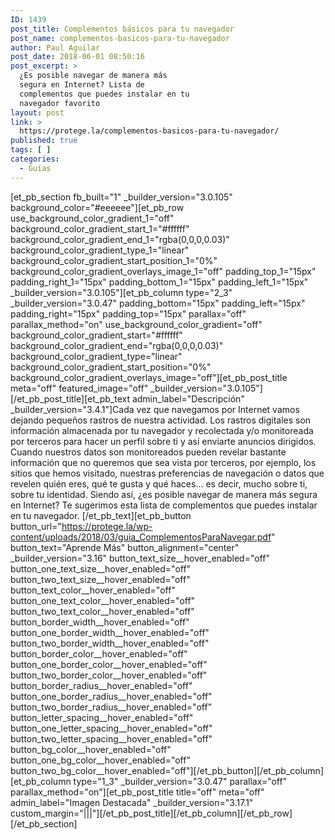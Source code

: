 ```yaml
---
ID: 1439
post_title: Complementos básicos para tu navegador
post_name: complementos-basicos-para-tu-navegador
author: Paul Aguilar
post_date: 2018-06-01 08:50:16
post_excerpt: >
  ¿Es posible navegar de manera más
  segura en Internet? Lista de
  complementos que puedes instalar en tu
  navegador favorito
layout: post
link: >
  https://protege.la/complementos-basicos-para-tu-navegador/
published: true
tags: [ ]
categories:
  - Guías
---
```

[et_pb_section fb_built="1" \_builder\_version="3.0.105" background_color="#eeeeee"][et_pb_row use_background_color_gradient_1="off" background_color_gradient_start_1="#ffffff" background_color_gradient_end_1="rgba(0,0,0,0.03)" background_color_gradient_type_1="linear" background_color_gradient_start_position_1="0%" background_color_gradient_overlays_image_1="off" padding_top_1="15px" padding_right_1="15px" padding_bottom_1="15px" padding_left_1="15px" \_builder\_version="3.0.105"][et_pb_column type="2_3" \_builder\_version="3.0.47" padding_bottom="15px" padding_left="15px" padding_right="15px" padding_top="15px" parallax="off" parallax_method="on" use_background_color_gradient="off" background_color_gradient_start="#ffffff" background_color_gradient_end="rgba(0,0,0,0.03)" background_color_gradient_type="linear" background_color_gradient_start_position="0%" background_color_gradient_overlays_image="off"][et_pb_post_title meta="off" featured_image="off" \_builder\_version="3.0.105"][/et_pb_post_title][et_pb_text admin_label="Descripción" \_builder\_version="3.4.1"]Cada vez que navegamos por Internet vamos dejando pequeños rastros de nuestra actividad. Los rastros digitales son información almacenada por tu navegador y recolectada y/o monitoreada por terceros para hacer un perfil sobre ti y así enviarte anuncios dirigidos. Cuando nuestros datos son monitoreados pueden revelar bastante información que no queremos que sea vista por terceros, por ejemplo, los sitios que hemos visitado, nuestras preferencias de navegación o datos que revelen quién eres, qué te gusta y qué haces... es decir, mucho sobre ti, sobre tu identidad. Siendo así, ¿es posible navegar de manera más segura en Internet? Te sugerimos esta lista de complementos que puedes instalar en tu navegador. [/et_pb_text][et_pb_button button_url="https://protege.la/wp-content/uploads/2018/03/guia_ComplementosParaNavegar.pdf" button_text="Aprende Más" button_alignment="center" \_builder\_version="3.16" button_text_size\_\_hover_enabled="off" button_one_text_size\_\_hover_enabled="off" button_two_text_size\_\_hover_enabled="off" button_text_color\_\_hover_enabled="off" button_one_text_color\_\_hover_enabled="off" button_two_text_color\_\_hover_enabled="off" button_border_width\_\_hover_enabled="off" button_one_border_width\_\_hover_enabled="off" button_two_border_width\_\_hover_enabled="off" button_border_color\_\_hover_enabled="off" button_one_border_color\_\_hover_enabled="off" button_two_border_color\_\_hover_enabled="off" button_border_radius\_\_hover_enabled="off" button_one_border_radius\_\_hover_enabled="off" button_two_border_radius\_\_hover_enabled="off" button_letter_spacing\_\_hover_enabled="off" button_one_letter_spacing\_\_hover_enabled="off" button_two_letter_spacing\_\_hover_enabled="off" button_bg_color\_\_hover_enabled="off" button_one_bg_color\_\_hover_enabled="off" button_two_bg_color__hover_enabled="off"][/et_pb_button][/et_pb_column][et_pb_column type="1_3" \_builder\_version="3.0.47" parallax="off" parallax_method="on"][et_pb_post_title title="off" meta="off" admin_label="Imagen Destacada" \_builder\_version="3.17.1" custom_margin="|||"][/et_pb_post_title][/et_pb_column][/et_pb_row][/et_pb_section]